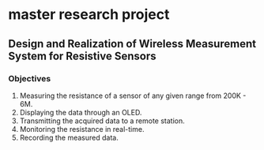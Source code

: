 # master research project
## Design and Realization of Wireless Measurement System for Resistive Sensors
### Objectives
1. Measuring the resistance of a sensor of any given range from 200K - 6M.
2. Displaying the data through an OLED.
3. Transmitting the acquired data to a remote station.
4. Monitoring the resistance in real-time.
5. Recording the measured data.
